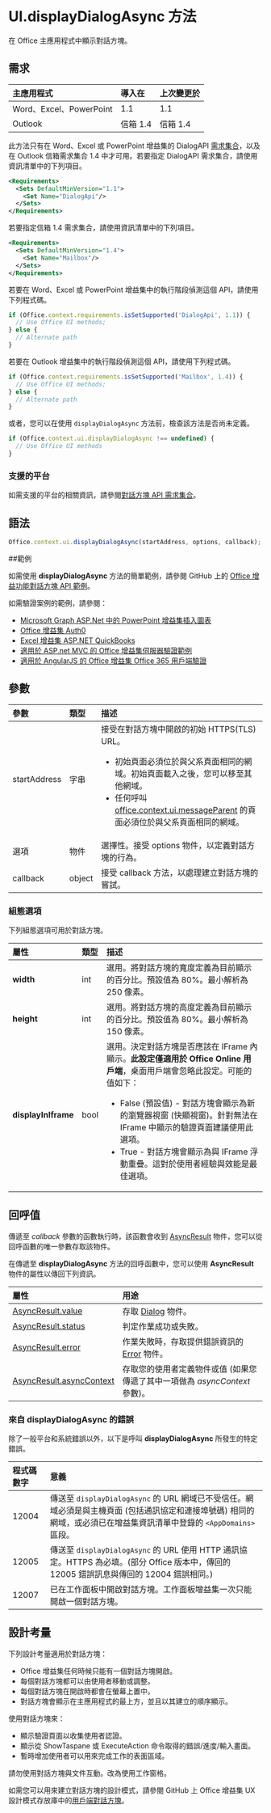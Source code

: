 # <a name="uidisplaydialogasync-method"></a>UI.displayDialogAsync 方法

在 Office 主應用程式中顯示對話方塊。 

## <a name="requirements"></a>需求

|主應用程式|導入在|上次變更於|
|:---------------|:--------|:----------|
|Word、Excel、PowerPoint|1.1|1.1|
|Outlook|信箱 1.4|信箱 1.4|

此方法只有在 Word、Excel 或 PowerPoint 增益集的 DialogAPI [需求集合](../../docs/overview/specify-office-hosts-and-api-requirements.md)，以及在 Outlook 信箱需求集合 1.4 中才可用。若要指定 DialogAPI 需求集合，請使用資訊清單中的下列項目。

```xml
<Requirements> 
  <Sets DefaultMinVersion="1.1"> 
    <Set Name="DialogApi"/> 
  </Sets> 
</Requirements> 
```

若要指定信箱 1.4 需求集合，請使用資訊清單中的下列項目。

```xml
<Requirements> 
  <Sets DefaultMinVersion="1.4"> 
    <Set Name="Mailbox"/> 
  </Sets> 
</Requirements> 
```

若要在 Word、Excel 或 PowerPoint 增益集中的執行階段偵測這個 API，請使用下列程式碼。

```js
if (Office.context.requirements.isSetSupported('DialogApi', 1.1)) {  
  // Use Office UI methods; 
} else { 
  // Alternate path 
} 
```

若要在 Outlook 增益集中的執行階段偵測這個 API，請使用下列程式碼。

```js
if (Office.context.requirements.isSetSupported('Mailbox', 1.4)) {  
  // Use Office UI methods; 
} else { 
  // Alternate path 
} 
```

或者，您可以在使用 `displayDialogAsync` 方法前，檢查該方法是否尚未定義。

```js
if (Office.context.ui.displayDialogAsync !== undefined) {
  // Use Office UI methods
}
```

### <a name="supported-platforms"></a>支援的平台
如需支援的平台的相關資訊，請參閱[對話方塊 API 需求集合](../requirement-sets/dialog-api-requirement-sets.md)。

## <a name="syntax"></a>語法

```js
Office.context.ui.displayDialogAsync(startAddress, options, callback);
```
##<a name="examples"></a>範例

如需使用 **displayDialogAsync** 方法的簡單範例，請參閱 GitHub 上的 [Office 增益功能對話方塊 API 範例](https://github.com/OfficeDev/Office-Add-in-Dialog-API-Simple-Example/)。

如需驗證案例的範例，請參閱：

- [Microsoft Graph ASP.Net 中的 PowerPoint 增益集插入圖表](https://github.com/OfficeDev/PowerPoint-Add-in-Microsoft-Graph-ASPNET-InsertChart)
- [Office 增益集 Auth0](https://github.com/OfficeDev/Office-Add-in-Auth0)
- [Excel 增益集 ASP.NET QuickBooks](https://github.com/OfficeDev/Excel-Add-in-ASPNET-QuickBooks)
- [適用於 ASP.net MVC 的 Office 增益集伺服器驗證範例](https://github.com/dougperkes/Office-Add-in-AspNetMvc-ServerAuth/tree/Office2016DisplayDialog)
- [適用於 AngularJS 的 Office 增益集 Office 365 用戶端驗證](https://github.com/OfficeDev/Word-Add-in-AngularJS-Client-OAuth)


 
## <a name="parameters"></a>參數

| 參數	    | 類型   |描述|
|:---------------|:--------|:----------|
|startAddress|字串|接受在對話方塊中開啟的初始 HTTPS(TLS) URL。 <ul><li>初始頁面必須位於與父系頁面相同的網域。初始頁面載入之後，您可以移至其他網域。</li><li>任何呼叫 [office.context.ui.messageParent](officeui.messageparent.md) 的頁面必須位於與父系頁面相同的網域。</li></ul>|
|選項|物件|選擇性。接受 options 物件，以定義對話方塊的行為。|
|callback|object|接受 callback 方法，以處理建立對話方塊的嘗試。|
    
### <a name="configuration-options"></a>組態選項
下列組態選項可用於對話方塊。


| 屬性     | 類型	   |描述|
|:---------------|:--------|:----------|
|**width**|int|選用。將對話方塊的寬度定義為目前顯示的百分比。預設值為 80%。最小解析為 250 像素。|
|**height**|int|選用。將對話方塊的高度定義為目前顯示的百分比。預設值為 80%。最小解析為 150 像素。|
|**displayInIframe**|bool|選用。決定對話方塊是否應該在 IFrame 內顯示。**此設定僅適用於 Office Online 用戶端**，桌面用戶端會忽略此設定。可能的值如下：<ul><li>False (預設值) - 對話方塊會顯示為新的瀏覽器視窗 (快顯視窗)。針對無法在 IFrame 中顯示的驗證頁面建議使用此選項。 </li><li>True - 對話方塊會顯示為與 IFrame 浮動重疊。這對於使用者經驗與效能是最佳選項。</li>|


## <a name="callback-value"></a>回呼值
傳遞至 _callback_ 參數的函數執行時，該函數會收到 [AsyncResult](../../reference/shared/asyncresult.md) 物件，您可以從回呼函數的唯一參數存取該物件。

在傳遞至 **displayDialogAsync** 方法的回呼函數中，您可以使用 **AsyncResult** 物件的屬性以傳回下列資訊。



|**屬性**|**用途**|
|:-----|:-----|
|[AsyncResult.value](../../reference/shared/asyncresult.value.md)|存取 [Dialog](../../reference/shared/officeui.dialog.md) 物件。|
|[AsyncResult.status](../../reference/shared/asyncresult.status.md)|判定作業成功或失敗。|
|[AsyncResult.error](../../reference/shared/asyncresult.error.md)|作業失敗時，存取提供錯誤資訊的 [Error](../../reference/shared/error.md) 物件。|
|[AsyncResult.asyncContext](../../reference/shared/asyncresult.asynccontext.md)|存取您的使用者定義物件或值 (如果您傳遞了其中一項做為 _asyncContext_ 參數)。|

### <a name="errors-from-displaydialogasync"></a>來自 displayDialogAsync 的錯誤

除了一般平台和系統錯誤以外，以下是呼叫 **displayDialogAsync** 所發生的特定錯誤。

|**程式碼數字**|**意義**|
|:-----|:-----|
|12004|傳送至 `displayDialogAsync` 的 URL 網域已不受信任。網域必須是與主機頁面 (包括通訊協定和連接埠號碼) 相同的網域，或必須已在增益集資訊清單中登錄的 `<AppDomains>` 區段。|
|12005|傳送至 `displayDialogAsync` 的 URL 使用 HTTP 通訊協定。HTTPS 為必填。(部分 Office 版本中，傳回的 12005 錯誤訊息與傳回的 12004 錯誤相同。)|
|12007|已在工作面板中開啟對話方塊。工作面板增益集一次只能開啟一個對話方塊。|



## <a name="design-considerations"></a>設計考量
下列設計考量適用於對話方塊：

- Office 增益集任何時候只能有一個對話方塊開啟。
- 每個對話方塊都可以由使用者移動或調整。
- 每個對話方塊在開啟時都會在螢幕上置中。
- 對話方塊會顯示在主應用程式的最上方，並且以其建立的順序顯示。

使用對話方塊來：

- 顯示驗證頁面以收集使用者認證。
- 顯示從 ShowTaspane 或 ExecuteAction 命令取得的錯誤/進度/輸入畫面。
- 暫時增加使用者可以用來完成工作的表面區域。

請勿使用對話方塊與文件互動。改為使用工作窗格。 

如需您可以用來建立對話方塊的設計模式，請參閱 GitHub 上 Office 增益集 UX 設計模式存放庫中的[用戶端對話方塊](https://github.com/OfficeDev/Office-Add-in-UX-Design-Patterns/blob/master/Patterns/Client_Dialog.md)。
